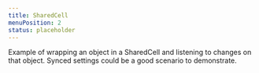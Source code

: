 ```yaml
---
title: SharedCell
menuPosition: 2
status: placeholder
---
```


Example of wrapping an object in a SharedCell and listening to changes on that object. Synced settings could be a good
scenario to demonstrate.
